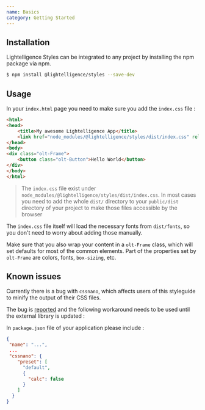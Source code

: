 ```yaml
---
name: Basics
category: Getting Started
---
```


## Installation

Lightelligence Styles can be integrated to any project by installing the npm
package via npm.

```bash
$ npm install @lightelligence/styles --save-dev
```

## Usage

In your `index.html` page you need to make sure you add the `index.css` file : 

```html
<html>
<head>
    <title>My awesome Lightelligence App</title>
    <link href="node_modules/@lightelligence/styles/dist/index.css" rel="stylesheet"/>
</head>
<body>
<div class="olt-Frame">
    <button class="olt-Button">Hello World</button>
</div>
</body>
</html>
```

> The `index.css` file exist under 
> `node_modules/@lightelligence/styles/dist/index.css`. In most cases you need
> to add the whole `dist/` directory to your `public/dist` directory of your 
> project to make those files accessible by the browser

The `index.css` file itself will load the necessary fonts from `dist/fonts`,
so you don't need to worry about adding those manually.

Make sure that you also wrap your content in a `olt-Frame` class, which will
set defaults for most of the common elements. Part of the properties set by
`olt-Frame` are colors, fonts, `box-sizing`, etc.

## Known issues

Currently there is a bug with `cssnano`, which affects users of this styleguide
to minify the output of their CSS files.

The bug is [reported](https://github.com/postcss/postcss-calc/issues/77) and
the following workaround needs to be used until the external library is updated :

In `package.json` file of your application please include : 

```json
{
 "name": "...",
 ...
 "cssnano": {
    "preset": [
      "default",
      {
        "calc": false
      }
    ]
  }
}
``` 
